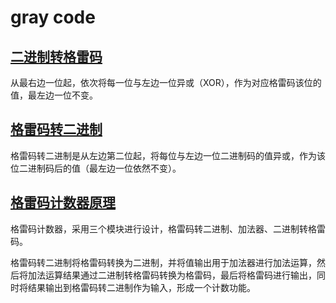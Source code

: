 # gray code
## [二进制转格雷码](./bin2gray.v)

  从最右边一位起，依次将每一位与左边一位异或（XOR），作为对应格雷码该位的值，最左边一位不变。

## [格雷码转二进制](./gray2bin.v)

  格雷码转二进制是从左边第二位起，将每位与左边一位二进制码的值异或，作为该位二进制码后的值（最左边一位依然不变）。

## [格雷码计数器原理](./graycounter.v)

  格雷码计数器，采用三个模块进行设计，格雷码转二进制、加法器、二进制转格雷码。

格雷码转二进制将格雷码转换为二进制，并将值输出用于加法器进行加法运算，然后将加法运算结果通过二进制转格雷码转换为格雷码，最后将格雷码进行输出，同时将结果输出到格雷码转二进制作为输入，形成一个计数功能。

